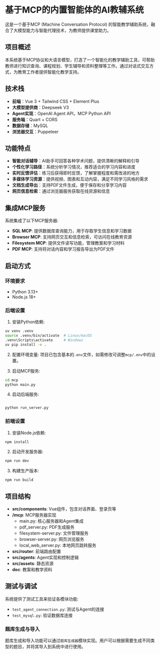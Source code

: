 # 基于MCP的内置智能体的AI教辅系统
这是一个基于MCP (Machine Conversation Protocol) 的智能教学辅助系统，融合了大模型能力与智能代理技术，为教师提供课堂助力。

## 项目概述

本系统基于MCP协议和大语言模型，打造了一个智能化的教学辅助工具，可帮助教师进行知识查询、课程规划、学生辅导和资料整理等工作。通过对话式交互方式，为教育工作者提供智能化教学支持。

## 技术栈

- **前端**：Vue 3 + Tailwind CSS + Element Plus
- **大模型提供商**：Deepseek V3
- **Agent实现**：OpenAI Agent API，MCP Python API
- **服务端**：Quart + CORS
- **数据存储**：MySQL
- **浏览器交互**：Puppeteer

## 功能特点

- **智能对话辅导**：AI助手可回答各种学术问题，提供清晰的解释和引导
- **个性化学习路径**：系统分析学习情况，推荐适合的学习内容和进度
- **实时反馈评估**：练习后获得即时反馈，了解掌握程度和需改进的地方
- **多媒体学习资源**：提供视频、图表和互动内容，满足不同学习风格的需求
- **文档生成导出**：支持PDF文件生成，便于保存和分享学习内容
- **网页信息检索**：通过浏览器服务获取在线资源和信息

## 集成MCP服务

系统集成了以下MCP服务器:

- **SQL MCP**: 提供数据库查询能力，用于存取学生信息和学习数据
- **Browser MCP**: 支持网页交互和信息检索，可访问在线教育资源
- **Filesystem MCP**: 提供文件读写功能，管理教案和学习材料
- **PDF MCP**: 支持将对话内容和学习报告导出为PDF文件

## 启动方式

### 环境要求

- Python 3.13+
- Node.js 18+

### 后端设置

1. 安装Python依赖:

```bash
uv venv .venv
source .venv/bin/activate  # Linux/macOS
.venv\Scripts\activate     # Windows
uv pip install -e .
```

2. 配置环境变量:
   项目已包含基本的`.env`文件，如需修改可调整`mcp/.env`中的设置。

3. 启动MCP服务:

```bash
cd mcp
python main.py
```

4. 启动后端服务:

```bash

python run_server.py
```

### 前端设置

1. 安装Node.js依赖:

```bash
npm install
```

2. 启动开发服务器:

```bash
npm run dev
```

3. 构建生产版本:

```bash
npm run build
```

## 项目结构

- **src/components**: Vue组件，包含对话界面、登录页等
- **/mcp**: MCP服务器实现
  - main.py: 核心服务器和Agent集成
  - pdf_server.py: PDF生成服务
  - filesystem-server.py: 文件管理服务
  - browser-server.py: 网页浏览服务
  - local_web_server.py: 本地网页跳转服务
- **src/router**: 前端路由配置
- **src/agents**: Agent实现和控制逻辑
- **src/assets**: 静态资源
- **doc**: 教案和教学资料

## 测试与调试

系统提供了测试工具来验证各模块功能:

- `test_agent_connection.py`: 测试与Agent的连接
- `test_mysql.py`: 验证数据库连接

### 题库生成与导入

题库生成和导入功能可以通过`题库生成器`模块实现。用户可以根据需要生成不同类型的题目，并将其导入到系统中进行使用。

